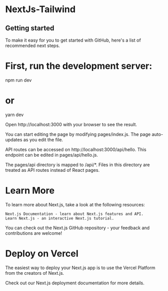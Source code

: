 # NextJs-Tailwind

## Getting started

To make it easy for you to get started with GitHub, here's a list of recommended next steps.

# First, run the development server:

npm run dev

# or

yarn dev

Open http://localhost:3000 with your browser to see the result.

You can start editing the page by modifying pages/index.js. The page auto-updates as you edit the file.

API routes can be accessed on http://localhost:3000/api/hello. This endpoint can be edited in pages/api/hello.js.

The pages/api directory is mapped to /api/\*. Files in this directory are treated as API routes instead of React pages.

# Learn More

To learn more about Next.js, take a look at the following resources:

    Next.js Documentation - learn about Next.js features and API.
    Learn Next.js - an interactive Next.js tutorial.

You can check out the Next.js GitHub repository - your feedback and contributions are welcome!

# Deploy on Vercel

The easiest way to deploy your Next.js app is to use the Vercel Platform from the creators of Next.js.

Check out our Next.js deployment documentation for more details.
